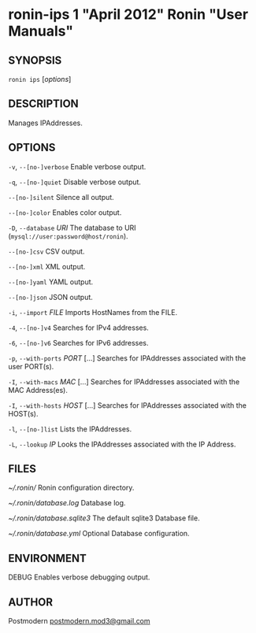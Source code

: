 # ronin-ips 1 "April 2012" Ronin "User Manuals"

## SYNOPSIS

`ronin ips` [*options*]

## DESCRIPTION

Manages IPAddresses.

## OPTIONS

`-v`, `--[no-]verbose`
  Enable verbose output.

`-q`, `--[no-]quiet`
  Disable verbose output.

`--[no-]silent`
  Silence all output.

`--[no-]color`
  Enables color output.

`-D`, `--database` *URI*
  The database to URI (`mysql://user:password@host/ronin`).

`--[no-]csv`
  CSV output.

`--[no-]xml`
  XML output.

`--[no-]yaml`
  YAML output.

`--[no-]json`
  JSON output.

`-i`, `--import` *FILE*
  Imports HostNames from the FILE.

`-4`, `--[no-]v4`
  Searches for IPv4 addresses.

`-6`, `--[no-]v6`
  Searches for IPv6 addresses.

`-p`, `--with-ports` *PORT* [...]
  Searches for IPAddresses associated with the user PORT(s).

`-I`, `--with-macs` *MAC* [...]
  Searches for IPAddresses associated with the MAC Address(es).

`-I`, `--with-hosts` *HOST* [...]
  Searches for IPAddresses associated with the HOST(s).

`-l`, `--[no-]list`
  Lists the IPAddresses.

`-L`, `--lookup` *IP*
  Looks the IPAddresses associated with the IP Address.

## FILES

*~/.ronin/*
  Ronin configuration directory.

*~/.ronin/database.log*
  Database log.

*~/.ronin/database.sqlite3*
  The default sqlite3 Database file.

*~/.ronin/database.yml*
  Optional Database configuration.

## ENVIRONMENT

DEBUG
  Enables verbose debugging output.

## AUTHOR

Postmodern <postmodern.mod3@gmail.com>

